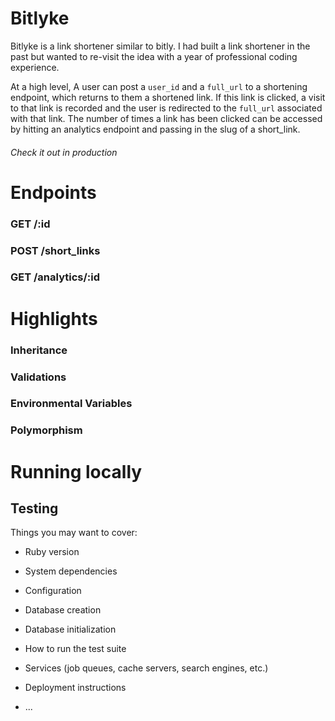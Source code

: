 # Bitlyke

Bitlyke is a link shortener similar to bitly. I had built a link shortener in the past but wanted to re-visit the idea with a year of professional coding experience.

At a high level, A user can post a `user_id` and a `full_url` to a shortening endpoint, which returns to them a shortened link. If this link is clicked, a visit to that link is recorded and the user is redirected to the `full_url` associated with that link. The number of times a link has been clicked can be accessed by hitting an analytics endpoint and passing in the slug of a short_link. 

###### Check it out in production

# Endpoints

### GET /:id

### POST /short_links

### GET /analytics/:id

# Highlights

### Inheritance

### Validations

### Environmental Variables

### Polymorphism

# Running locally

## Testing



Things you may want to cover:

* Ruby version

* System dependencies

* Configuration

* Database creation

* Database initialization

* How to run the test suite

* Services (job queues, cache servers, search engines, etc.)

* Deployment instructions

* ...

